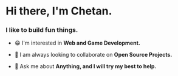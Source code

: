 <h1 align="left">Hi there, I'm Chetan.</h1>
<h3 align="left">I like to build fun things.</h3>

<!-- <h3 align="left">About Me 🚀 </h3>
I like to learn new things by building fun projects, 
I am passionate about anything that involves coding, be it Web Dev, Game Dev, or anything else. -->
- 😁 I'm interested in **Web and Game Development.**

- 👯 I am always looking to collaborate on **Open Source Projects.**

- 💬 Ask me about **Anything, and I will try my best to help.**






<!-- - 🤔 I’m looking for help with ... -->


<!-- - 😄 Pronouns: ... -->
<!-- - ⚡ Fun fact: ... -->

